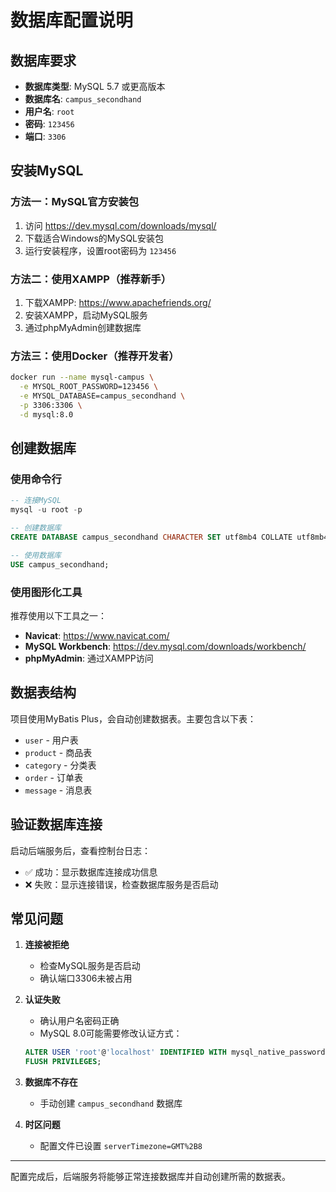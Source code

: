# 数据库配置说明

## 数据库要求
- **数据库类型**: MySQL 5.7 或更高版本
- **数据库名**: `campus_secondhand`
- **用户名**: `root`
- **密码**: `123456`
- **端口**: `3306`

## 安装MySQL

### 方法一：MySQL官方安装包
1. 访问 https://dev.mysql.com/downloads/mysql/
2. 下载适合Windows的MySQL安装包
3. 运行安装程序，设置root密码为 `123456`

### 方法二：使用XAMPP（推荐新手）
1. 下载XAMPP: https://www.apachefriends.org/
2. 安装XAMPP，启动MySQL服务
3. 通过phpMyAdmin创建数据库

### 方法三：使用Docker（推荐开发者）
```bash
docker run --name mysql-campus \
  -e MYSQL_ROOT_PASSWORD=123456 \
  -e MYSQL_DATABASE=campus_secondhand \
  -p 3306:3306 \
  -d mysql:8.0
```

## 创建数据库

### 使用命令行
```sql
-- 连接MySQL
mysql -u root -p

-- 创建数据库
CREATE DATABASE campus_secondhand CHARACTER SET utf8mb4 COLLATE utf8mb4_unicode_ci;

-- 使用数据库
USE campus_secondhand;
```

### 使用图形化工具
推荐使用以下工具之一：
- **Navicat**: https://www.navicat.com/
- **MySQL Workbench**: https://dev.mysql.com/downloads/workbench/
- **phpMyAdmin**: 通过XAMPP访问

## 数据表结构

项目使用MyBatis Plus，会自动创建数据表。主要包含以下表：

- `user` - 用户表
- `product` - 商品表
- `category` - 分类表
- `order` - 订单表
- `message` - 消息表

## 验证数据库连接

启动后端服务后，查看控制台日志：
- ✅ 成功：显示数据库连接成功信息
- ❌ 失败：显示连接错误，检查数据库服务是否启动

## 常见问题

1. **连接被拒绝**
   - 检查MySQL服务是否启动
   - 确认端口3306未被占用

2. **认证失败**
   - 确认用户名密码正确
   - MySQL 8.0可能需要修改认证方式：
   ```sql
   ALTER USER 'root'@'localhost' IDENTIFIED WITH mysql_native_password BY '123456';
   FLUSH PRIVILEGES;
   ```

3. **数据库不存在**
   - 手动创建 `campus_secondhand` 数据库

4. **时区问题**
   - 配置文件已设置 `serverTimezone=GMT%2B8`

---

配置完成后，后端服务将能够正常连接数据库并自动创建所需的数据表。